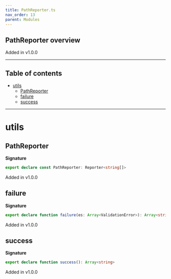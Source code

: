 ```yaml
---
title: PathReporter.ts
nav_order: 13
parent: Modules
---
```


## PathReporter overview

Added in v1.0.0

---

<h2 class="text-delta">Table of contents</h2>

- [utils](#utils)
  - [PathReporter](#pathreporter)
  - [failure](#failure)
  - [success](#success)

---

# utils

## PathReporter

**Signature**

```ts
export declare const PathReporter: Reporter<string[]>
```

Added in v1.0.0

## failure

**Signature**

```ts
export declare function failure(es: Array<ValidationError>): Array<string>
```

Added in v1.0.0

## success

**Signature**

```ts
export declare function success(): Array<string>
```

Added in v1.0.0
